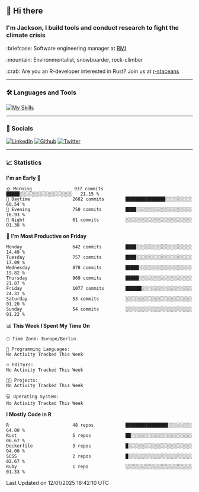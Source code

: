 ## :wave: Hi there
### I'm Jackson, I build tools and conduct research to fight the climate crisis
<p> :briefcase: Software engineering manager at <a href="https://rmi.org/" alt="RMI">RMI</a></p>
<p> :mountain: Environmentalist, snowboarder, rock-climber</p>
<p> :crab: Are you an R-developer interested in Rust? Join us at <a href="https://github.com/r-staceans" alt="r-staceans">r-staceans</a></p>

---

### :hammer_and_wrench: Languages and Tools

[![My Skills](https://skillicons.dev/icons?i=r,python,rust,docker,svelte,js,neovim,azure,postgresql,kubernetes,html,css&perline=6&theme=dark)](https://skillicons.dev)

---

### :iphone: Socials

[![LinkedIn](https://skillicons.dev/icons?i=linkedin&theme=dark)](https://www.linkedin.com/in/jackson-hoffart/) 
[![Github](https://skillicons.dev/icons?i=github&theme=dark)](https://github.com/jdhoffa) 
[![Twitter](https://skillicons.dev/icons?i=twitter&theme=dark)](https://twitter.com/jdhoffart) 

---

### :chart_with_upwards_trend: Statistics

 
<!--START_SECTION:waka-->
**I'm an Early 🐤** 

```text
🌞 Morning                937 commits         █████░░░░░░░░░░░░░░░░░░░░   21.15 % 
🌆 Daytime                2682 commits        ███████████████░░░░░░░░░░   60.54 % 
🌃 Evening                750 commits         ████░░░░░░░░░░░░░░░░░░░░░   16.93 % 
🌙 Night                  61 commits          ░░░░░░░░░░░░░░░░░░░░░░░░░   01.38 % 
```
📅 **I'm Most Productive on Friday** 

```text
Monday                   642 commits         ████░░░░░░░░░░░░░░░░░░░░░   14.49 % 
Tuesday                  757 commits         ████░░░░░░░░░░░░░░░░░░░░░   17.09 % 
Wednesday                878 commits         █████░░░░░░░░░░░░░░░░░░░░   19.82 % 
Thursday                 969 commits         █████░░░░░░░░░░░░░░░░░░░░   21.87 % 
Friday                   1077 commits        ██████░░░░░░░░░░░░░░░░░░░   24.31 % 
Saturday                 53 commits          ░░░░░░░░░░░░░░░░░░░░░░░░░   01.20 % 
Sunday                   54 commits          ░░░░░░░░░░░░░░░░░░░░░░░░░   01.22 % 
```


📊 **This Week I Spent My Time On** 

```text
🕑︎ Time Zone: Europe/Berlin

💬 Programming Languages: 
No Activity Tracked This Week

🔥 Editors: 
No Activity Tracked This Week

🐱‍💻 Projects: 
No Activity Tracked This Week

💻 Operating System: 
No Activity Tracked This Week
```

**I Mostly Code in R** 

```text
R                        48 repos            ████████████████░░░░░░░░░   64.00 % 
Rust                     5 repos             ██░░░░░░░░░░░░░░░░░░░░░░░   06.67 % 
Dockerfile               3 repos             █░░░░░░░░░░░░░░░░░░░░░░░░   04.00 % 
SCSS                     2 repos             █░░░░░░░░░░░░░░░░░░░░░░░░   02.67 % 
Ruby                     1 repo              ░░░░░░░░░░░░░░░░░░░░░░░░░   01.33 % 
```




 Last Updated on 12/01/2025 18:42:10 UTC
<!--END_SECTION:waka-->
